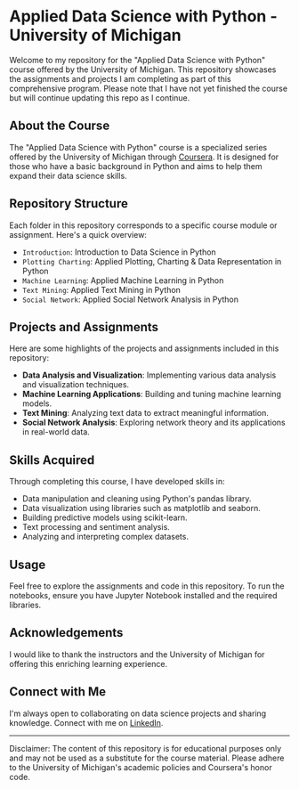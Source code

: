 # Applied Data Science with Python - University of Michigan

Welcome to my repository for the "Applied Data Science with Python" course offered by the University of Michigan. This repository showcases the assignments and projects I am completing as part of this comprehensive program.
Please note that I have not yet finished the course but will continue updating this repo as I continue. 

## About the Course

The "Applied Data Science with Python" course is a specialized series offered by the University of Michigan through [Coursera](https://www.coursera.org/specializations/data-science-python). It is designed for those who have a basic background in Python and aims to help them expand their data science skills.

## Repository Structure

Each folder in this repository corresponds to a specific course module or assignment. Here's a quick overview:

- `Introduction`: Introduction to Data Science in Python
- `Plotting Charting`: Applied Plotting, Charting & Data Representation in Python
- `Machine Learning`: Applied Machine Learning in Python
- `Text Mining`: Applied Text Mining in Python
- `Social Network`: Applied Social Network Analysis in Python

## Projects and Assignments

Here are some highlights of the projects and assignments included in this repository:

- **Data Analysis and Visualization**: Implementing various data analysis and visualization techniques.
- **Machine Learning Applications**: Building and tuning machine learning models.
- **Text Mining**: Analyzing text data to extract meaningful information.
- **Social Network Analysis**: Exploring network theory and its applications in real-world data.

## Skills Acquired

Through completing this course, I have developed skills in:

- Data manipulation and cleaning using Python's pandas library.
- Data visualization using libraries such as matplotlib and seaborn.
- Building predictive models using scikit-learn.
- Text processing and sentiment analysis.
- Analyzing and interpreting complex datasets.

## Usage

Feel free to explore the assignments and code in this repository. To run the notebooks, ensure you have Jupyter Notebook installed and the required libraries.

## Acknowledgements

I would like to thank the instructors and the University of Michigan for offering this enriching learning experience.

## Connect with Me

I'm always open to collaborating on data science projects and sharing knowledge. Connect with me on [LinkedIn](https://www.linkedin.com/in/kshaeffer1844/).

---

Disclaimer: The content of this repository is for educational purposes only and may not be used as a substitute for the course material. Please adhere to the University of Michigan's academic policies and Coursera's honor code.

